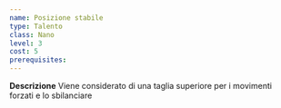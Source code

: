 ```yaml
---
name: Posizione stabile
type: Talento
class: Nano
level: 3
cost: 5
prerequisites: 
---
```


**Descrizione**
Viene considerato di una taglia superiore per i movimenti forzati e lo
sbilanciare